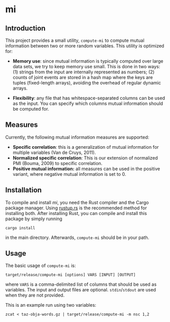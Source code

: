 # mi

## Introduction

This project provides a small utility, `compute-mi` to compute mutual
information between two or more random variables. This utility is
optimized for:

- **Memory use**: since mutual information is typically computed over
  large data sets, we try to keep memory use small. This is done in
  two ways: (1) strings from the input are internally represented as
  numbers; (2) counts of joint events are stored in a hash map where
  the keys are tuples (fixed-length arrays), avoiding the overhead
  of regular dynamic arrays.

- **Flexibility**: any file that has whitespace-separated columns can
  be used as the input. You can specify which columns mutual information
  should be computed for.

## Measures

Currently, the following mutual information measures are supported:

- **Specific correlation**: this is a generalization of mutual information
  for multiple variables (Van de Cruys, 2011).
- **Normalized specific correlation**: This is our extension of normalized
  PMI (Bouma, 2009) to specific correlation.
- **Positive mutual information:** all measures can be used in the positive
  variant, where negative mutual information is set to 0.

## Installation

To compile and install *mi*, you need the Rust compiler and the Cargo
package manager. Using [rustup.rs](https://www.rustup.rs) is the recommended
method for installing both. After installing Rust, you can compile and
install this package by simply running

~~~{.bash}
cargo install
~~~

in the main directory. Afterwards, `compute-mi` should be in your path.


## Usage

The basic usage of `compute-mi` is:

~~~
target/release/compute-mi [options] VARS [INPUT] [OUTPUT]
~~~

where `VARS` is a comma-delimited list of columns that should be used as
variables. The input and output files are optional. `stdin`/`stdout` are
used when they are not provided.

This is an example run using two variables:

~~~{.bash}
zcat < taz-obja-words.gz | target/release/compute-mi -m nsc 1,2
~~~